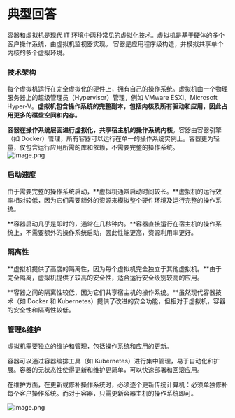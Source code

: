 # 典型回答
容器和虚拟机是现代 IT 环境中两种常见的虚拟化技术。虚拟机是基于硬体的多个客户操作系统，由虚拟机监视器实现。 容器是应用程序级构造，并模拟共享单个内核的多个虚拟环境。

### 技术架构
每个虚拟机运行在完全虚拟化的硬件上，拥有自己的操作系统。虚拟机由一个物理服务器上的超级管理员（Hypervisor）管理，例如 VMware ESXi、Microsoft Hyper-V。**虚拟机包含操作系统的完整副本，包括内核及所有驱动和应用，因此占用更多的磁盘空间和内存。**

**容器在操作系统层面进行虚拟化，共享宿主机的操作系统内核**。容器由容器引擎（如 Docker）管理，所有容器可以运行在单一的操作系统实例上。容器更为轻量，仅包含运行应用所需的库和依赖，不需要完整的操作系统。<br />![image.png](https://cdn.nlark.com/yuque/0/2024/png/5378072/1714795454373-d368cb11-f6b6-429c-8179-075115ec9e16.png#averageHue=%23afd676&clientId=uec955051-90dc-4&from=paste&height=388&id=u9373157c&originHeight=388&originWidth=700&originalType=binary&ratio=1&rotation=0&showTitle=false&size=136508&status=done&style=none&taskId=u8da36d9d-3cb5-4a60-9863-a245c67d8e1&title=&width=700)
### 启动速度
由于需要完整的操作系统启动，**虚拟机通常启动时间较长。**虚拟机的运行效率相对较低，因为它们需要额外的资源来模拟整个硬件环境及运行完整的操作系统。

**容器启动几乎是即时的，通常在几秒钟内。**容器直接运行在宿主机的操作系统上，不需要额外的操作系统启动，因此性能更高，资源利用率更好。

### 隔离性

**虚拟机提供了高度的隔离性，因为每个虚拟机完全独立于其他虚拟机。**由于完全隔离，虚拟机提供了较高的安全性，适合运行安全级别较高的应用。

**容器之间的隔离性较低，因为它们共享宿主机的操作系统。**虽然现代容器技术（如 Docker 和 Kubernetes）提供了改进的安全功能，但相对于虚拟机，容器的安全性和隔离性较低。

### 管理&维护
虚拟机需要独立的维护和管理，包括操作系统和应用的更新。

容器可以通过容器编排工具（如 Kubernetes）进行集中管理，易于自动化和扩展。容器的无状态性使得更新和维护更简单，可以快速部署和回滚应用。

在维护方面，在更新或修补操作系统时，必须逐个更新传统计算机：必须单独修补每个客户操作系统。而对于容器，只需更新容器主机的操作系统即可。

![image.png](https://cdn.nlark.com/yuque/0/2024/png/5378072/1714795639984-4cbe35f7-2247-44d4-aefe-561806a40095.png#averageHue=%23000000&clientId=uec955051-90dc-4&from=paste&height=907&id=u38c40077&originHeight=907&originWidth=2336&originalType=binary&ratio=1&rotation=0&showTitle=false&size=126644&status=done&style=none&taskId=uab0cac04-305e-4074-bb1b-427e9ed42cd&title=&width=2336)

